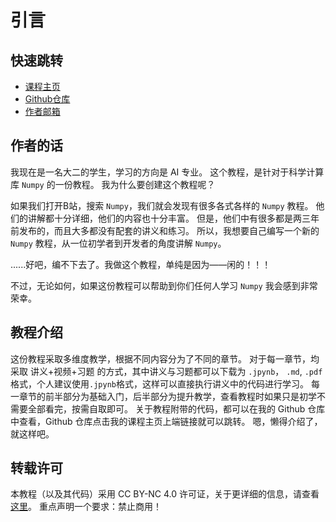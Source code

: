 # 引言

## 快速跳转

  - [课程主页](https://fengluoqiuwu.com/numpy-tutorials/site/index.html)
  - [Github仓库](https://github.com/fengluoqiuwu/numpy-tutorials)
  - [作者邮箱](才不告诉你们，哼！)

## 作者的话

我现在是一名大二的学生，学习的方向是 AI 专业。
这个教程，是针对于科学计算库 `Numpy` 的一份教程。
我为什么要创建这个教程呢？

如果我们打开B站，搜索 `Numpy`，我们就会发现有很多各式各样的 `Numpy` 教程。
他们的讲解都十分详细，他们的内容也十分丰富。
但是，他们中有很多都是两三年前发布的，而且大多都没有配套的讲义和练习。
所以，我想要自己编写一个新的 `Numpy` 教程，从一位初学者到开发者的角度讲解 `Numpy`。

......好吧，编不下去了。我做这个教程，单纯是因为——闲的！！！

不过，无论如何，如果这份教程可以帮助到你们任何人学习 `Numpy` 我会感到非常荣幸。

## 教程介绍

这份教程采取多维度教学，根据不同内容分为了不同的章节。
对于每一章节，均采取 讲义+视频+习题 的方式，其中讲义与习题都可以下载为
`.jpynb`， `.md`, `.pdf`格式，个人建议使用`.jpynb`格式，这样可以直接执行讲义中的代码进行学习。
每一章节的前半部分为基础入门，后半部分为提升教学，查看教程时如果只是初学不需要全部看完，按需自取即可。
关于教程附带的代码，都可以在我的 Github 仓库中查看，Github 仓库点击我的课程主页上端链接就可以跳转。
嗯，懒得介绍了，就这样吧。

## 转载许可

本教程（以及其代码）采用 CC BY-NC 4.0 许可证，关于更详细的信息，请查看[这里](https://creativecommons.org/licenses/by-nc/4.0/)。
重点声明一个要求：禁止商用！


